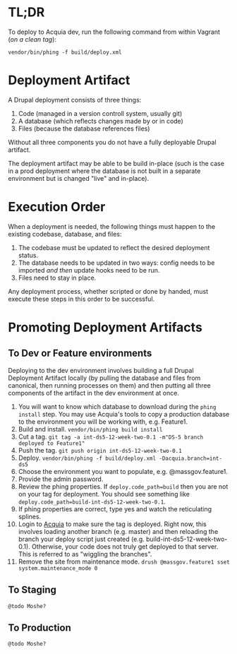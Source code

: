 # TL;DR

To deploy to Acquia dev, run the following command from within Vagrant (*on a clean tag*):

`vendor/bin/phing -f build/deploy.xml`

# Deployment Artifact

A Drupal deployment consists of three things:
1) Code (managed in a version controll system, usually git)
2) A database (which reflects changes made by or in code)
3) Files (because the database references files)

Without all three components you do not have a fully deployable Drupal artifact.

The deployment artifact may be able to be build in-place (such is the case in a prod deployment where the database is not built in a separate environment but is changed "live" and in-place).

# Execution Order

When a deployment is needed, the following things must happen to the existing codebase, database, and files:

1) The codebase must be updated to reflect the desired deployment status.
2) The database needs to be updated in two ways: config needs to be imported *and then* update hooks need to be run.
3) Files need to stay in place.

Any deployment process, whether scripted or done by handed, must execute these steps in this order to be successful.

# Promoting Deployment Artifacts

## To Dev or Feature environments
Deploying to the dev environment involves building a full Drupal Deployment Artifact locally (by pulling the database and files from canonical, then running processes on them) and then putting all three components of the artifact in the dev environment at once.

1. You will want to know which database to download during the `phing install` step. You may use Acquia's tools to copy a production database to the environment you will be working with, e.g. Feature1.
1. Build and install. `vendor/bin/phing build install`
1. Cut a tag. `git tag -a int-ds5-12-week-two-0.1 -m"DS-5 branch deployed to Feature1"`
1. Push the tag. `git push origin int-ds5-12-week-two-0.1`
1. Deploy. `vendor/bin/phing -f build/deploy.xml -Dacquia.branch=int-ds5`
1. Choose the environment you want to populate, e.g. @massgov.feature1.
1. Provide the admin password.
1. Review the phing properties. If `deploy.code_path=build` then you are not on your tag for deployment. You should see something like `deploy.code_path=build-int-ds5-12-week-two-0.1`.
1. If phing properties are correct, type yes and watch the reticulating splines.
1. Login to [Acquia](http://cloud.acquia.com) to make sure the tag is deployed. Right now, this involves loading another branch (e.g. master) and then reloading the branch your deploy script just created (e.g. build-int-ds5-12-week-two-0.1). Otherwise, your code does not truly get deployed to that server. This is referred to as "wiggling the branches".
1. Remove the site from maintenance mode. `drush @massgov.feature1 sset system.maintenance_mode 0`

## To Staging
`@todo Moshe?`

## To Production
`@todo Moshe?`
